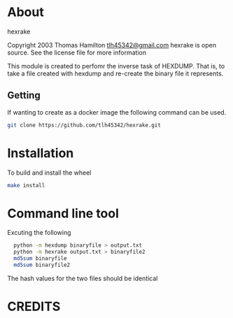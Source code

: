 # About

hexrake

Copyright 2003 Thomas Hamilton tlh45342@gmail.com
hexrake is open source.  See the license file for more information

This module is created to perfomr the inverse task of HEXDUMP.
That is, to take a file created with hexdump and re-create the binary file it represents.

## Getting

If wanting to create as a docker image the following command can be used.

```bash
git clone https://github.com/tlh45342/hexrake.git
```

# Installation

To build and install the wheel

```bash
make install
```

# Command line tool

  Excuting the following

```bash
  python -m hexdump binaryfile > output.txt
  python -m hexrake output.txt > binaryfile2
  md5sum binaryfile
  md5sum binaryfile2
```
 
  The hash values for the two files should be identical
  
# CREDITS
